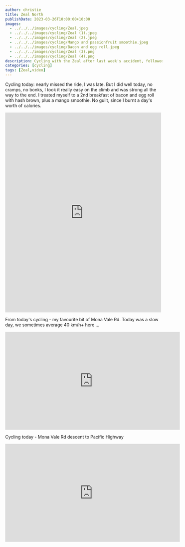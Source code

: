 ```yaml
---
author: christie
title: Zeal North
publishDate: 2023-03-26T10:00:00+10:00
images:
  - ../../../images/cycling/Zeal.jpeg
  - ../../../images/cycling/Zeal (1).jpeg
  - ../../../images/cycling/Zeal (2).jpeg
  - ../../../images/cycling/Mango and passionfruit smoothie.jpeg
  - ../../../images/cycling/Bacon and egg roll.jpeg
  - ../../../images/cycling/Zeal (3).png
  - ../../../images/cycling/Zeal (4).png
description: Cycling with the Zeal after last week's accident, followed by second breakfast.
categories: [cycling]
tags: [Zeal,video]
---
```

Cycling today: nearly missed the ride, I was late. But I did well today, no cramps, no bonks, I took it really easy on the climb and was strong all the way to the end. I treated myself to a 2nd breakfast of bacon and egg roll with hash brown, plus a mango smoothie. No guilt, since I burnt a day's worth of calories.

<iframe src="https://www.facebook.com/plugins/post.php?href=https%3A%2F%2Fwww.facebook.com%2Fchris1.tham%2Fposts%2Fpfbid0XhvVTXb6nHYNzgVEVEwwgVtpvw2eGsiJgQWZ1KZbK77PYpSe4qFNuxJJJ6e8rdwkl&show_text=true&width=500" width="500" height="640" style="border:none;overflow:hidden" scrolling="no" frameborder="0" allowfullscreen="true" allow="autoplay; clipboard-write; encrypted-media; picture-in-picture; web-share"></iframe>

From today's cycling - my favourite bit of Mona Vale Rd. Today was a slow day, we sometimes average 40 km/h+ here ...

<iframe src="https://www.facebook.com/plugins/video.php?height=314&href=https%3A%2F%2Fwww.facebook.com%2Fchris1.tham%2Fvideos%2F966388964742239%2F&show_text=false&width=560&t=0" width="560" height="314" style="border:none;overflow:hidden" scrolling="no" frameborder="0" allowfullscreen="true" allow="autoplay; clipboard-write; encrypted-media; picture-in-picture; web-share" allowFullScreen="true"></iframe>

Cycling today - Mona Vale Rd descent to Pacific Highway

<iframe src="https://www.facebook.com/plugins/video.php?height=314&href=https%3A%2F%2Fwww.facebook.com%2Fchris1.tham%2Fvideos%2F1650758468699708%2F&show_text=false&width=560&t=0" width="560" height="314" style="border:none;overflow:hidden" scrolling="no" frameborder="0" allowfullscreen="true" allow="autoplay; clipboard-write; encrypted-media; picture-in-picture; web-share" allowFullScreen="true"></iframe>
